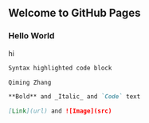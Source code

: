 ## Welcome to GitHub Pages


### Hello World

hi

```markdown
Syntax highlighted code block

Qiming Zhang

**Bold** and _Italic_ and `Code` text

[Link](url) and ![Image](src)
```


